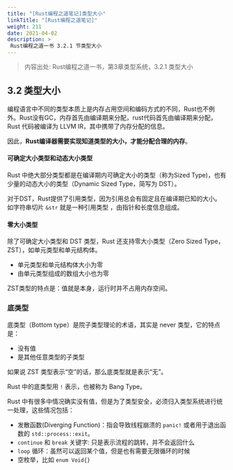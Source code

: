 ```yaml
---
title: "[Rust编程之道笔记]类型大小"
linkTitle: "[Rust编程之道笔记]"
weight: 211
date: 2021-04-02
description: >
 Rust编程之道一书 3.2.1 节类型大小
---
```


> 内容出处: Rust编程之道一书，第3章类型系统，3.2.1 类型大小

## 3.2 类型大小

编程语言中不同的类型本质上是内存占用空间和编码方式的不同，Rust也不例外。Rust没有GC，内存首先由编译期来分配，rust代码首先由编译期来分配， Rust 代码被编译为 LLVM IR，其中携带了内存分配的信息。

因此，**Rust编译器需要实现知道类型的大小，才能分配合理的内存**。

#### 可确定大小类型和动态大小类型

Rust 中绝大部分类型都是在编译期内可确定大小的类型（称为Sized Type)，也有少量的动态大小的类型（Dynamic Sized Type，简写为 DST）。

对于DST，Rust提供了引用类型，因为引用总会有固定且在编译期已知的大小。如字符串切片 `&str` 就是一种引用类型 ，由指针和长度信息组成。

#### 零大小类型

除了可确定大小类型和 DST 类型，Rust 还支持零大小类型（Zero Sized Type， ZST），如单元类型和单元结构体。

- 单元类型和单元结构体大小为零
- 由单元类型组成的数组大小也为零

ZST类型的特点是：值就是本身，运行时并不占用内存空间。

### 底类型

底类型（Bottom type）是院子类型理论的术语，其实是 never 类型，它的特点是：

- 没有值
- 是其他任意类型的子类型

如果说 ZST 类型表示“空”的话，那么底类型就是表示“无”。

Rust 中的底类型用 `!` 表示，也被称为 Bang Type。

Rust 中有很多中情况确实没有值，但是为了类型安全，必须归入类型系统进行统一处理，这些情况包括：

- 发散函数(Diverging Function)：指会导致线程崩溃的 `panic!` 或者用于退出函数的 `std::process::exit`。
- `continue` 和 `break` 关键字: 只是表示流程的跳转，并不会返回什么
- `loop` 循环：虽然可以返回某个值，但是也有需要无限循环的时候
- 空枚举，比如 `enum Void{}`
